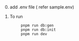 0. add .env file ( refer sample.env)

1. To run
   ```shall
        pnpm run db:gen
        pnpm run db:init
        pnpm run dev
    ```